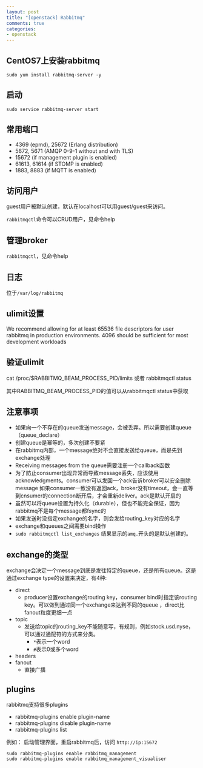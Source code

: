 ```yaml
---
layout: post
title: "[openstack] Rabbitmq"
comments: true
categories:
- openstack
---
```


CentOS7上安装rabbitmq
--------------------

`sudo yum install rabbitmq-server -y`

启动
----

`sudo service rabbitmq-server start`

常用端口
------

- 4369 (epmd), 25672 (Erlang distribution)
- 5672, 5671 (AMQP 0-9-1 without and with TLS)
- 15672 (if management plugin is enabled)
- 61613, 61614 (if STOMP is enabled)
- 1883, 8883 (if MQTT is enabled)

访问用户
-------

guest用户被默认创建，默认在localhost可以用guest/guest来访问。

`rabbitmqctl`命令可以CRUD用户，见命令help

管理broker
---------

`rabbitmqctl`，见命令help

日志
----

位于`/var/log/rabbitmq`

ulimit设置
------------

We recommend allowing for at least 65536 file descriptors for user rabbitmq in production environments. 4096 should be sufficient for most development workloads

验证ulimit
----------

cat /proc/$RABBITMQ_BEAM_PROCESS_PID/limits 或者 rabbitmqctl status

其中RABBITMQ_BEAM_PROCESS_PID的值可以从rabbitmqctl status中获取

注意事项
------

- 如果向一个不存在的queue发送message，会被丢弃。所以需要创建queue（queue_declare）
- 创建queue是幂等的，多次创建不要紧
- 在rabbitmq内部，一个message绝对不会直接发送给queue，而是先到exchange处理
- Receiving messages from the queue需要注册一个callback函数
- 为了防止consumer出现异常而导致message丢失，应该使用acknowledgments。consumer可以发回一个ack告诉broker可以安全删除message
如果consumer一致没有返回ack，broker没有timeout，会一直等到cnsumer的connection断开后，才会重新deliver。ack是默认开启的
- 虽然可以将queue设置为持久化（durable），但也不能完全保证，因为rabbitmq不是每个message都fsync的
- 如果发送时没指定exchange的名字，则会发给routing_key对应的名字
- exchange和queues之间需要bind操作
- `sudo rabbitmqctl list_exchanges` 结果显示的`amq.`开头的是默认创建的。

exchange的类型
------------

exchange会决定一个message到底是发往特定的queue，还是所有queue。这是通过exchange type的设置来决定，有4种:

- direct
  - producer设置exchange的routing key，consumer bind时指定该routing key。可以做到通过同一个exchange来达到不同的queue
，direct比fanout粒度更细一点
- topic
  - 发送给topic的routing_key不能随意写，有规则，例如stock.usd.nyse，可以通过通配符的方式来分类。
    - `*`表示一个word
    - `#`表示0或多个word
- headers
- fanout
  - 直接广播

plugins
--------

rabbitmq支持很多plugins

- rabbitmq-plugins enable plugin-name
- rabbitmq-plugins disable plugin-name
- rabbitmq-plugins list

例如： 启动管理界面，重启rabbitmq后，访问 `http://ip:15672`

  ```
  sudo rabbitmq-plugins enable rabbitmq_management
  sudo rabbitmq-plugins enable rabbitmq_management_visualiser
  ```
